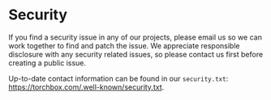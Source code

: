# Security

If you find a security issue in any of our projects, please email us so we can work together to find and patch the issue. We appreciate responsible disclosure with any security related issues, so please contact us first before creating a public issue.

Up-to-date contact information can be found in our `security.txt`: https://torchbox.com/.well-known/security.txt.
